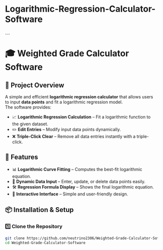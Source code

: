 ﻿# Logarithmic-Regression-Calculator-Software
....
# 🎓 Weighted Grade Calculator Software

## 📌 Project Overview  
A simple and efficient **logarithmic regression calculator** that allows users to input **data points** and fit a logarithmic regression model.  
The software provides:
- 📈 **Logarithmic Regression Calculation** – Fit a logarithmic function to the given dataset.
- ✏️ **Edit Entries** – Modify input data points dynamically.
- ❌ **Triple-Click Clear** – Remove all data entries instantly with a triple-click.

## 🚀 Features  
- 📊 **Logarithmic Curve Fitting** – Computes the best-fit logarithmic equation.
- 🔢 **Dynamic Data Input** – Enter, update, or delete data points easily.
- 🛠 **Regression Formula Display** – Shows the final logarithmic equation.
- 🎯 **Interactive Interface** – Simple and user-friendly design.

## 📦 Installation & Setup  

### 1️⃣ Clone the Repository  
```bash
git clone https://github.com/neutrino2306/Weighted-Grade-Calculator-Software.git
cd Weighted-Grade-Calculator-Software
```